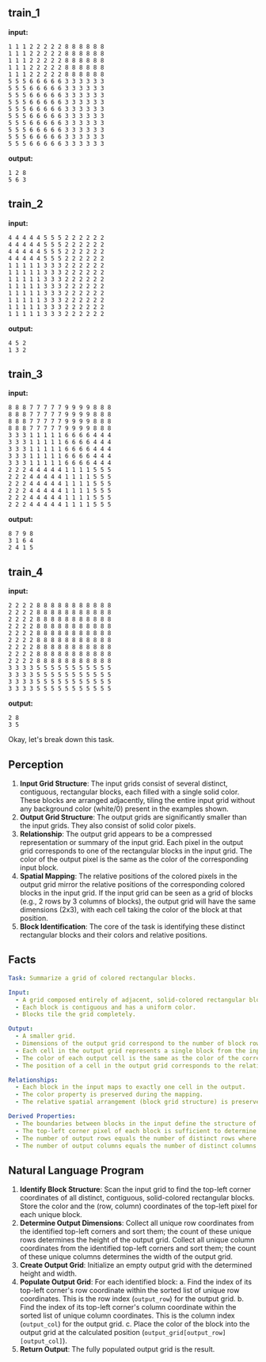 
## train_1

**input:**
```
1 1 1 2 2 2 2 2 8 8 8 8 8 8
1 1 1 2 2 2 2 2 8 8 8 8 8 8
1 1 1 2 2 2 2 2 8 8 8 8 8 8
1 1 1 2 2 2 2 2 8 8 8 8 8 8
1 1 1 2 2 2 2 2 8 8 8 8 8 8
5 5 5 6 6 6 6 6 3 3 3 3 3 3
5 5 5 6 6 6 6 6 3 3 3 3 3 3
5 5 5 6 6 6 6 6 3 3 3 3 3 3
5 5 5 6 6 6 6 6 3 3 3 3 3 3
5 5 5 6 6 6 6 6 3 3 3 3 3 3
5 5 5 6 6 6 6 6 3 3 3 3 3 3
5 5 5 6 6 6 6 6 3 3 3 3 3 3
5 5 5 6 6 6 6 6 3 3 3 3 3 3
5 5 5 6 6 6 6 6 3 3 3 3 3 3
5 5 5 6 6 6 6 6 3 3 3 3 3 3
```


**output:**
```
1 2 8
5 6 3
```


## train_2

**input:**
```
4 4 4 4 4 5 5 5 2 2 2 2 2 2
4 4 4 4 4 5 5 5 2 2 2 2 2 2
4 4 4 4 4 5 5 5 2 2 2 2 2 2
4 4 4 4 4 5 5 5 2 2 2 2 2 2
1 1 1 1 1 3 3 3 2 2 2 2 2 2
1 1 1 1 1 3 3 3 2 2 2 2 2 2
1 1 1 1 1 3 3 3 2 2 2 2 2 2
1 1 1 1 1 3 3 3 2 2 2 2 2 2
1 1 1 1 1 3 3 3 2 2 2 2 2 2
1 1 1 1 1 3 3 3 2 2 2 2 2 2
1 1 1 1 1 3 3 3 2 2 2 2 2 2
1 1 1 1 1 3 3 3 2 2 2 2 2 2
```


**output:**
```
4 5 2
1 3 2
```


## train_3

**input:**
```
8 8 8 7 7 7 7 7 9 9 9 9 8 8 8
8 8 8 7 7 7 7 7 9 9 9 9 8 8 8
8 8 8 7 7 7 7 7 9 9 9 9 8 8 8
8 8 8 7 7 7 7 7 9 9 9 9 8 8 8
3 3 3 1 1 1 1 1 6 6 6 6 4 4 4
3 3 3 1 1 1 1 1 6 6 6 6 4 4 4
3 3 3 1 1 1 1 1 6 6 6 6 4 4 4
3 3 3 1 1 1 1 1 6 6 6 6 4 4 4
3 3 3 1 1 1 1 1 6 6 6 6 4 4 4
2 2 2 4 4 4 4 4 1 1 1 1 5 5 5
2 2 2 4 4 4 4 4 1 1 1 1 5 5 5
2 2 2 4 4 4 4 4 1 1 1 1 5 5 5
2 2 2 4 4 4 4 4 1 1 1 1 5 5 5
2 2 2 4 4 4 4 4 1 1 1 1 5 5 5
2 2 2 4 4 4 4 4 1 1 1 1 5 5 5
```


**output:**
```
8 7 9 8
3 1 6 4
2 4 1 5
```


## train_4

**input:**
```
2 2 2 2 8 8 8 8 8 8 8 8 8 8 8
2 2 2 2 8 8 8 8 8 8 8 8 8 8 8
2 2 2 2 8 8 8 8 8 8 8 8 8 8 8
2 2 2 2 8 8 8 8 8 8 8 8 8 8 8
2 2 2 2 8 8 8 8 8 8 8 8 8 8 8
2 2 2 2 8 8 8 8 8 8 8 8 8 8 8
2 2 2 2 8 8 8 8 8 8 8 8 8 8 8
2 2 2 2 8 8 8 8 8 8 8 8 8 8 8
2 2 2 2 8 8 8 8 8 8 8 8 8 8 8
3 3 3 3 5 5 5 5 5 5 5 5 5 5 5
3 3 3 3 5 5 5 5 5 5 5 5 5 5 5
3 3 3 3 5 5 5 5 5 5 5 5 5 5 5
3 3 3 3 5 5 5 5 5 5 5 5 5 5 5
```


**output:**
```
2 8
3 5
```

Okay, let's break down this task.

## Perception

1.  **Input Grid Structure**: The input grids consist of several distinct, contiguous, rectangular blocks, each filled with a single solid color. These blocks are arranged adjacently, tiling the entire input grid without any background color (white/0) present in the examples shown.
2.  **Output Grid Structure**: The output grids are significantly smaller than the input grids. They also consist of solid color pixels.
3.  **Relationship**: The output grid appears to be a compressed representation or summary of the input grid. Each pixel in the output grid corresponds to one of the rectangular blocks in the input grid. The color of the output pixel is the same as the color of the corresponding input block.
4.  **Spatial Mapping**: The relative positions of the colored pixels in the output grid mirror the relative positions of the corresponding colored blocks in the input grid. If the input grid can be seen as a grid of blocks (e.g., 2 rows by 3 columns of blocks), the output grid will have the same dimensions (2x3), with each cell taking the color of the block at that position.
5.  **Block Identification**: The core of the task is identifying these distinct rectangular blocks and their colors and relative positions.

## Facts


```yaml
Task: Summarize a grid of colored rectangular blocks.

Input:
  - A grid composed entirely of adjacent, solid-colored rectangular blocks.
  - Each block is contiguous and has a uniform color.
  - Blocks tile the grid completely.

Output:
  - A smaller grid.
  - Dimensions of the output grid correspond to the number of block rows and block columns in the input grid's block arrangement.
  - Each cell in the output grid represents a single block from the input grid.
  - The color of each output cell is the same as the color of the corresponding block in the input.
  - The position of a cell in the output grid corresponds to the relative position (row, column) of the represented block within the input grid's block structure.

Relationships:
  - Each block in the input maps to exactly one cell in the output.
  - The color property is preserved during the mapping.
  - The relative spatial arrangement (block grid structure) is preserved.

Derived Properties:
  - The boundaries between blocks in the input define the structure of the output grid.
  - The top-left corner pixel of each block is sufficient to determine its color and its position within the block structure.
  - The number of output rows equals the number of distinct rows where blocks start.
  - The number of output columns equals the number of distinct columns where blocks start.
```


## Natural Language Program

1.  **Identify Block Structure**: Scan the input grid to find the top-left corner coordinates of all distinct, contiguous, solid-colored rectangular blocks. Store the color and the (row, column) coordinates of the top-left pixel for each unique block.
2.  **Determine Output Dimensions**: Collect all unique row coordinates from the identified top-left corners and sort them; the count of these unique rows determines the height of the output grid. Collect all unique column coordinates from the identified top-left corners and sort them; the count of these unique columns determines the width of the output grid.
3.  **Create Output Grid**: Initialize an empty output grid with the determined height and width.
4.  **Populate Output Grid**: For each identified block:
    a.  Find the index of its top-left corner's row coordinate within the sorted list of unique row coordinates. This is the row index (`output_row`) for the output grid.
    b.  Find the index of its top-left corner's column coordinate within the sorted list of unique column coordinates. This is the column index (`output_col`) for the output grid.
    c.  Place the color of the block into the output grid at the calculated position (`output_grid[output_row][output_col]`).
5.  **Return Output**: The fully populated output grid is the result.
